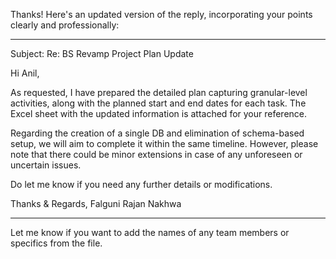 Thanks! Here's an updated version of the reply, incorporating your points clearly and professionally:


---

Subject: Re: BS Revamp Project Plan Update

Hi Anil,

As requested, I have prepared the detailed plan capturing granular-level activities, along with the planned start and end dates for each task. The Excel sheet with the updated information is attached for your reference.

Regarding the creation of a single DB and elimination of schema-based setup, we will aim to complete it within the same timeline. However, please note that there could be minor extensions in case of any unforeseen or uncertain issues.

Do let me know if you need any further details or modifications.

Thanks & Regards,
Falguni Rajan Nakhwa


---

Let me know if you want to add the names of any team members or specifics from the file.